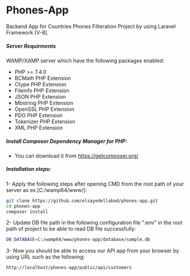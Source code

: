 # Phones-App
Backend App for Countries Phones Filteration Project by using Laravel Framework [V-8].

##### Server Requirments

WAMP/XAMP server which have the following packages enabled:

- PHP >= 7.4.0
- BCMath PHP Extension
- Ctype PHP Extension
- Fileinfo PHP Extension
- JSON PHP Extension
- Mbstring PHP Extension
- OpenSSL PHP Extension
- PDO PHP Extension
- Tokenizer PHP Extension
- XML PHP Extension

##### Install Composer Dependency Manager for PHP:

- You can download it from https://getcomposer.org/

##### Installation steps:

1- Apply the following steps after opening CMD from the root path of your server as ex.[C:/wamp64/www/]:
```sh
git clone https://github.com/elsayedellabad/phones-app.git
cd phones-app
composer install
```

2- Update DB file path in the following configuration file ".env" in the root path of project to be able to read DB file successfully:
```sh
DB_DATABASE=C:/wamp64/www/phones-app/database/sample.db
```

3- Now you should be able to access our API app from your browser by using URL such as the following:
```sh
http://localhost/phones-app/public/api/customers
```